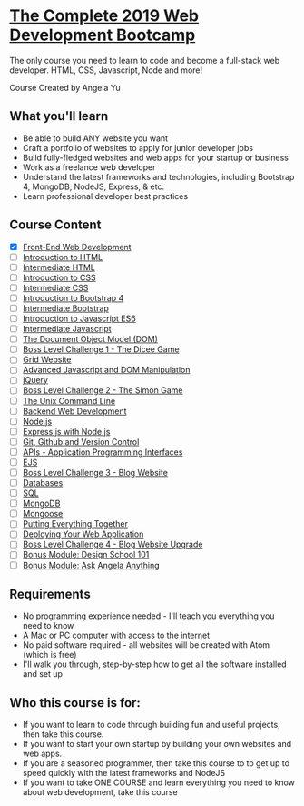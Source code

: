 # [The Complete 2019 Web Development Bootcamp](https://www.udemy.com/course/the-complete-web-development-bootcamp/)

The only course you need to learn to code and become a full-stack web developer. HTML, CSS, Javascript, Node and more!

Course Created by Angela Yu

## What you'll learn
- Be able to build ANY website you want
- Craft a portfolio of websites to apply for junior developer jobs
- Build fully-fledged websites and web apps for your startup or business
- Work as a freelance web developer
- Understand the latest frameworks and technologies, including Bootstrap 4, MongoDB, NodeJS, Express, & etc.
- Learn professional developer best practices

## Course Content
- [x] [Front-End Web Development](01-front-end-web-development)
- [ ] [Introduction to HTML](02-introduction-to-html)
- [ ] [Intermediate HTML](03-intermediate-html)
- [ ] [Introduction to CSS](04-introduction-to-css)
- [ ] [Intermediate CSS](05-intermediate-css)
- [ ] [Introduction to Bootstrap 4]()
- [ ] [Intermediate Bootstrap]()
- [ ] [Introduction to Javascript ES6]()
- [ ] [Intermediate Javascript]()
- [ ] [The Document Object Model (DOM)]()
- [ ] [Boss Level Challenge 1 - The Dicee Game]()
- [ ] [Grid Website]()
- [ ] [Advanced Javascript and DOM Manipulation]()
- [ ] [jQuery]()
- [ ] [Boss Level Challenge 2 - The Simon Game]()
- [ ] [The Unix Command Line]()
- [ ] [Backend Web Development]()
- [ ] [Node.js]()
- [ ] [Express.js with Node.js]()
- [ ] [Git, Github and Version Control]()
- [ ] [APIs - Application Programming Interfaces]()
- [ ] [EJS]()
- [ ] [Boss Level Challenge 3 - Blog Website]()
- [ ] [Databases]()
- [ ] [SQL]()
- [ ] [MongoDB]()
- [ ] [Mongoose]()
- [ ] [Putting Everything Together]()
- [ ] [Deploying Your Web Application]()
- [ ] [Boss Level Challenge 4 - Blog Website Upgrade]()
- [ ] [Bonus Module: Design School 101]()
- [ ] [Bonus Module: Ask Angela Anything]()

## Requirements
- No programming experience needed - I'll teach you everything you need to know
- A Mac or PC computer with access to the internet
- No paid software required - all websites will be created with Atom (which is free)
- I'll walk you through, step-by-step how to get all the software installed and set up

## Who this course is for:
- If you want to learn to code through building fun and useful projects, then take this course.
- If you want to start your own startup by building your own websites and web apps.
- If you are a seasoned programmer, then take this course to to get up to speed quickly with the latest frameworks and NodeJS
- If you want to take ONE COURSE and learn everything you need to know about web development, take this course